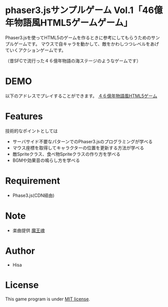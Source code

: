 # phaser3.jsサンプルゲーム Vol.1「46億年物語風HTML5ゲームゲーム」
 
Phaser3.jsを使ってHTML5のゲームを作るときに参考にしてもらうためのサンプルゲームです。
マウスで自キャラを動かして、敵をかわしつつレベルをあげていくアクションゲームです。

（昔SFCで流行った４６億年物語の海ステージのようなゲームです）

# DEMO
 
以下のアドレスでプレイすることができます。
[４６億年物語風HTML5ゲーム](https://tinycore-hisanori.github.io/phaser3_46okuAction/)

 
# Features
 
技術的なポイントとしては

* サーバサイド不要なパターンでのPhaser3.jsのプログラミングが学べる
* マウス座標を取得してキャラクターの位置を更新する方法が学べる
* 敵Spriteクラス、食べ物Spriteクラスの作り方を学べる
* BGMや効果音の鳴らし方を学べる

# Requirement
 
* Phase3.js(CDN経由) 
 
# Note
 
 * 楽曲提供 [魔王魂](https://maou.audio/)
 

 
# Author
 
* Hisa
 
# License
 
This game program is under [MIT license](https://en.wikipedia.org/wiki/MIT_License).